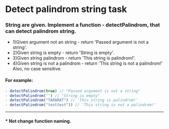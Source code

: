 # Detect palindrom string task

### String are given. Implement a function - detectPalindrom, that can detect palindrom string. 
* 1)Given argument not an string - return 'Passed argument is not a string'.
* 2)Given string is empty - return 'String is empty'. 
* 3)Given string palindrom - return 'This string is palindrom!'.
* 4)Given string is not a palindrom - return  'This string is not a palindrom!'
Also, no case sensitive.

#### For example:
```js
- detectPalindrom(true) // "Passed argument is not a string"
- detectPalindrom('') // "String is empty"
- detectPalindrom("TARARAT") // 'This string is palindrom!'
- detectPalindrom("testtest")) // 'This string is not a palindrom!'
```
<hr>

#### * Not change function naming.